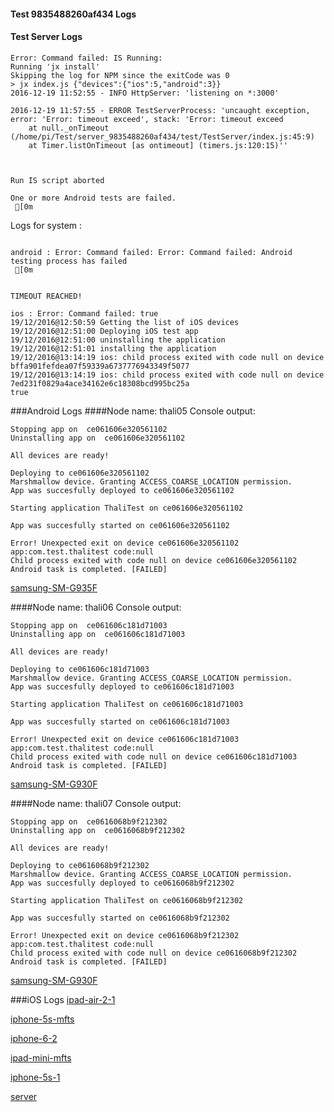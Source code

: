#### Test 9835488260af434 Logs

#### Test Server Logs
```
Error: Command failed: IS Running:
Running 'jx install'
Skipping the log for NPM since the exitCode was 0
> jx index.js {"devices":{"ios":5,"android":3}}
2016-12-19 11:52:55 - INFO HttpServer: 'listening on *:3000'

2016-12-19 11:57:55 - ERROR TestServerProcess: 'uncaught exception, error: 'Error: timeout exceed', stack: 'Error: timeout exceed
    at null._onTimeout (/home/pi/Test/server_9835488260af434/test/TestServer/index.js:45:9)
    at Timer.listOnTimeout [as ontimeout] (timers.js:120:15)''


 
Run IS script aborted
 
One or more Android tests are failed.
 [0m

```


Logs for system : 
```

android : Error: Command failed: Error: Command failed: Android testing process has failed
 [0m


TIMEOUT REACHED!

ios : Error: Command failed: true
19/12/2016@12:50:59 Getting the list of iOS devices 
19/12/2016@12:51:00 Deploying iOS test app 
19/12/2016@12:51:00 uninstalling the application 
19/12/2016@12:51:01 installing the application 
19/12/2016@13:14:19 ios: child process exited with code null on device bffa901fefdea07f59339a6737776943349f5077 
19/12/2016@13:14:19 ios: child process exited with code null on device 7ed231f0829a4ace34162e6c18308bcd995bc25a 
true

```
###Android Logs
####Node name: thali05
Console output:
```
Stopping app on  ce061606e320561102
Uninstalling app on  ce061606e320561102

All devices are ready!

Deploying to ce061606e320561102
Marshmallow device. Granting ACCESS_COARSE_LOCATION permission.
App was succesfully deployed to ce061606e320561102

Starting application ThaliTest on ce061606e320561102

App was succesfully started on ce061606e320561102

Error! Unexpected exit on device ce061606e320561102 app:com.test.thalitest code:null 
Child process exited with code null on device ce061606e320561102
Android task is completed. [FAILED]
```
[samsung-SM-G935F](https://github.com/ThaliTester/TestResults/blob/9835488260af434_test_that_iOS_branch_passes_larryonoff/thali05_samsung-SM-G935F.md)

####Node name: thali06
Console output:
```
Stopping app on  ce061606c181d71003
Uninstalling app on  ce061606c181d71003

All devices are ready!

Deploying to ce061606c181d71003
Marshmallow device. Granting ACCESS_COARSE_LOCATION permission.
App was succesfully deployed to ce061606c181d71003

Starting application ThaliTest on ce061606c181d71003

App was succesfully started on ce061606c181d71003

Error! Unexpected exit on device ce061606c181d71003 app:com.test.thalitest code:null 
Child process exited with code null on device ce061606c181d71003
Android task is completed. [FAILED]
```
[samsung-SM-G930F](https://github.com/ThaliTester/TestResults/blob/9835488260af434_test_that_iOS_branch_passes_larryonoff/thali06_samsung-SM-G930F.md)

####Node name: thali07
Console output:
```
Stopping app on  ce0616068b9f212302
Uninstalling app on  ce0616068b9f212302

All devices are ready!

Deploying to ce0616068b9f212302
Marshmallow device. Granting ACCESS_COARSE_LOCATION permission.
App was succesfully deployed to ce0616068b9f212302

Starting application ThaliTest on ce0616068b9f212302

App was succesfully started on ce0616068b9f212302

Error! Unexpected exit on device ce0616068b9f212302 app:com.test.thalitest code:null 
Child process exited with code null on device ce0616068b9f212302
Android task is completed. [FAILED]
```
[samsung-SM-G930F](https://github.com/ThaliTester/TestResults/blob/9835488260af434_test_that_iOS_branch_passes_larryonoff/thali07_samsung-SM-G930F.md)


###iOS Logs
[ipad-air-2-1](https://github.com/ThaliTester/TestResults/blob/9835488260af434_test_that_iOS_branch_passes_larryonoff/iOS_ipad-air-2-1.md)

[iphone-5s-mfts](https://github.com/ThaliTester/TestResults/blob/9835488260af434_test_that_iOS_branch_passes_larryonoff/iOS_iphone-5s-mfts.md)

[iphone-6-2](https://github.com/ThaliTester/TestResults/blob/9835488260af434_test_that_iOS_branch_passes_larryonoff/iOS_iphone-6-2.md)

[ipad-mini-mfts](https://github.com/ThaliTester/TestResults/blob/9835488260af434_test_that_iOS_branch_passes_larryonoff/iOS_ipad-mini-mfts.md)

[iphone-5s-1](https://github.com/ThaliTester/TestResults/blob/9835488260af434_test_that_iOS_branch_passes_larryonoff/iOS_iphone-5s-1.md)

[server](https://github.com/ThaliTester/TestResults/blob/9835488260af434_test_that_iOS_branch_passes_larryonoff/iOS_server.md)




